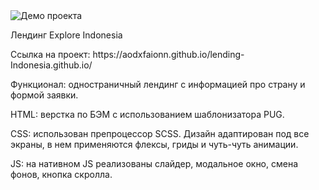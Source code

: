 <img src="https://i.ibb.co/3FryBhK/image.jpg" alt="Демо проекта">
<p>Лендинг Explore Indonesia</p>
<p>Ссылка на проект: https://aodxfaionn.github.io/lending-Indonesia.github.io/ </p>
<p>Функционал: одностраничный лендинг с информацией про страну и формой заявки.</p>
<p>HTML: верстка по БЭМ с использованием шаблонизатора PUG.</p>
<p>CSS: использован препроцессор SCSS. Дизайн адаптирован под все экраны, в нем применяются флексы, гриды и чуть-чуть анимации.</p>
<p>JS: на нативном JS реализованы слайдер, модальное окно, смена фонов, кнопка скролла.</p>
